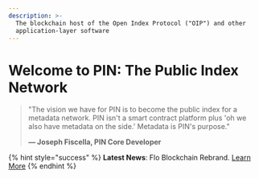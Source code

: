 ```yaml
---
description: >-
  The blockchain host of the Open Index Protocol ("OIP") and other
  application-layer software
---
```


# Welcome to PIN: The Public Index Network

> "The vision we have for PIN is to become the public index for a metadata network. PIN isn't a smart contract platform plus 'oh we also have metadata on the side.' Metadata is PIN's purpose." 
>
> **— Joseph Fiscella, PIN Core Developer**

{% hint style="success" %}
**Latest News**: Flo Blockchain Rebrand. [Learn More](./)
{% endhint %}



